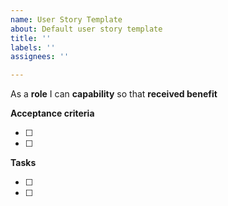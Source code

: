 ```yaml
---
name: User Story Template
about: Default user story template
title: ''
labels: ''
assignees: ''

---
```


As a **role** I can **capability** so that **received benefit**

**Acceptance criteria**

- [ ]
- [ ]

**Tasks**

- [ ]
- [ ]

